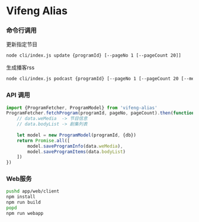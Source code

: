 Vifeng Alias
================================



### 命令行调用

更新指定节目

```sh
node cli/index.js update {programId} [--pageNo 1 [--pageCount 20]]
```

生成播客rss

```sh
node cli/index.js podcast {programId} [--pageNo 1 [--pageCount 20 [--mediaType video|audio]]]
```


### API 调用

```js
import {ProgramFetcher, ProgramModel} from 'vifeng-alias'
ProgramFetcher.fetchProgram(programId, pageNo, pageCount).then(function (data) {
    // data.weMedia  -> 节目信息
    // data.bodyList -> 剧集列表
    
    let model = new ProgramModel(programId, {db})
    return Promise.all([
        model.saveProgramInfo(data.weMedia),
        model.saveProgramItems(data.bodyList)
    ])
})
```

### Web服务

```sh
pushd app/web/client
npm install
npm run build
popd
npm run webapp
```

